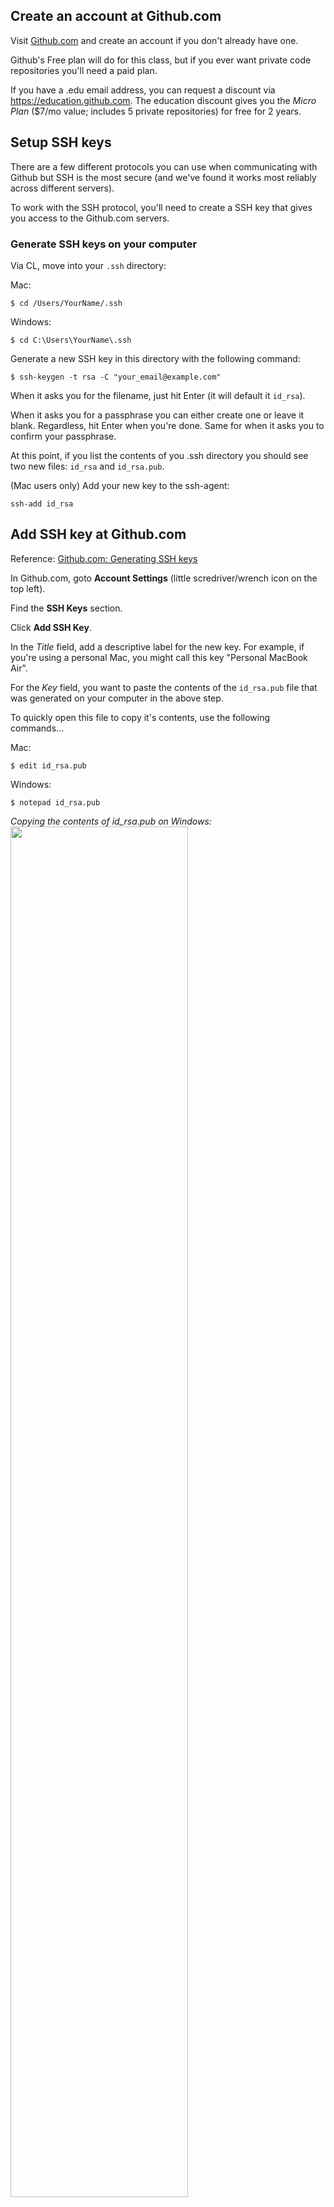 ## Create an account at Github.com
Visit [Github.com](http://github.com) and create an account if you don't already have one. 

Github's Free plan will do for this class, but if you ever want private code repositories you'll need a paid plan.

If you have a .edu email address, you can request a discount via <https://education.github.com>. The education discount gives you the *Micro Plan* ($7/mo value; includes 5 private repositories) for free for 2 years.

## Setup SSH keys

There are a few different protocols you can use when communicating with Github but SSH is the most secure (and we've found it works most reliably across different servers).

To work with the SSH protocol, you'll need to create a SSH key that gives you access to the Github.com servers.

### Generate SSH keys on your computer
Via CL, move into your `.ssh` directory:

Mac: 

	$ cd /Users/YourName/.ssh

Windows:

	$ cd C:\Users\YourName\.ssh

Generate a new SSH key in this directory with the following command:

	$ ssh-keygen -t rsa -C "your_email@example.com"
	
When it asks you for the filename, just hit Enter (it will default it `id_rsa`).

When it asks you for a passphrase you can either create one or leave it blank. Regardless, hit Enter when you're done. Same for when it asks you to confirm your passphrase.

At this point, if you list the contents of you .ssh directory you should see two new files: `id_rsa` and `id_rsa.pub`.
	
(Mac users only) Add your new key to the ssh-agent:
 
	ssh-add id_rsa	




## Add SSH key at Github.com

Reference: [Github.com: Generating SSH keys](https://help.github.com/articles/generating-ssh-keys)

In Github.com, goto **Account Settings** (little scredriver/wrench icon on the top left).

Find the **SSH Keys** section.

Click **Add SSH Key**.

In the *Title* field, add a descriptive label for the new key. For example, if you're using a personal Mac, you might call this key "Personal MacBook Air".

For the *Key* field, you want to paste the contents of the `id_rsa.pub` file that was generated on your computer in the above step.

To quickly open this file to copy it's contents, use the following commands...

Mac:

	$ edit id_rsa.pub

Windows:

	$ notepad id_rsa.pub
	
*Copying the contents of id_rsa.pub on Windows:*
<img src='http://making-the-internet.s3.amazonaws.com/vc-copy-id-rsa-pub-on-windows.png?@2x' style='max-width:1153px; width:75%'>

With the contents of `id_rsa.pub` in your clipboard, paste the contents into the *Key field* on Github.
	
<img src='http://making-the-internet.s3.amazonaws.com/vc-github-save-new-ssh-key.png?@2x' style='max-width:664px; width:75%'>

Finally, click **Add key**.

To test your new SSH key, run the following command to connect to Github over SSH:

	$ ssh -T git@github.com

You may see this warning:	

	The authenticity of host 'github.com (207.97.227.239)' can't be established.
	# RSA key fingerprint is 16:27:ac:a5:76:28:2d:36:63:1b:56:4d:eb:df:a6:48.
	# Are you sure you want to continue connecting (yes/no)?
	
Type `yes` and hit enter.

If all went well, you should see this message:

	Hi username! You've successfully authenticated, but GitHub does not provide shell access.
	
If that username is yours, you've successfully set up your SSH key.

If you receive a message saying access or permisssion is denied you can read [these instructions for diagnosing the issue](https://help.github.com/articles/error-permission-denied-publickey).


